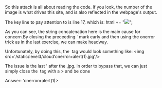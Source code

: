 So this attack is all about reading the code. If you look, the number of the image is what drives this site, and is also reflected in the webpage's output. 

The key line to pay attention to is line 17, which is:
html += "<img src='/static/level3/cloud" + num + ".jpg' />";

As you can see, the string concatenation here is the main cause for concern.By closing the preceeding ' mark early and then using the onerror trick as in the last exercise, we can make headway.

Unfortunately, by doing this, the <img> tag would look something like:
<img src='/static/level3/cloud'onerror=alert(1).jpg'/>

The issue is the last ' after the .jpg. In order to bypass that, we can just simply close the <img> tag with a > and be done

Answer: 'onerror=alert(1)>
